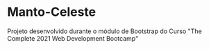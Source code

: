 # Manto-Celeste
Projeto desenvolvido durante o módulo de Bootstrap do Curso "The Complete 2021 Web Development Bootcamp"

